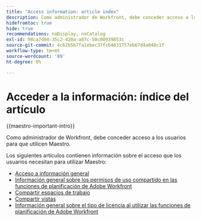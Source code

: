 ```yaml
---
title: "Access information: article index"
description: Como administrador de Workfront, debe conceder acceso a los usuarios para que utilicen Maestro. Los siguientes artículos contienen información sobre el acceso que los usuarios necesitan para utilizar Maestro.
hidefromtoc: true
hide: true
recommendations: noDisplay, noCatalog
exl-id: 98ca7d04-35c2-420a-a87c-50c00939853c
source-git-commit: 4c62b567fa1ebec37fc64831757eb67d4a048c1f
workflow-type: tm+mt
source-wordcount: '89'
ht-degree: 0%

---
```


# Acceder a la información: índice del artículo

{{maestro-important-intro}}

Como administrador de Workfront, debe conceder acceso a los usuarios para que utilicen Maestro.

Los siguientes artículos contienen información sobre el acceso que los usuarios necesitan para utilizar Maestro:

* [Acceso a información general](../access/access-overview.md)
* [Información general sobre los permisos de uso compartido en las funciones de planificación de Adobe Workfront](/help/quicksilver/maestro/access/sharing-permissions-overview.md)
* [Compartir espacios de trabajo](/help/quicksilver/maestro/access/share-workspaces.md)
* [Compartir vistas](/help/quicksilver/maestro/access/share-views.md)
* [Información general sobre el tipo de licencia al utilizar las funciones de planificación de Adobe Workfront](/help/quicksilver/maestro/access/license-type-overview.md)


